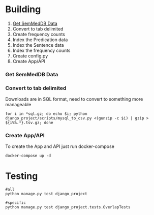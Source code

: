 # Building

1. [Get SemMedDB Data](#get-semmeddb-data)
2. Convert to tab delimited 
3. Create frequency counts
4. Index the Predication data
5. Index the Sentence data
6. Index the frequency counts
7. Create config.py 
8. Create App/API



### Get SemMedDB Data

### Convert to tab delimited 

Downloads are in SQL format, need to convert to something more manageable

```
for i in *sql.gz; do echo $i; python django_project/scripts/mysql_to_csv.py <(gunzip -c $i) | gzip > ${i%%.*}.tsv.gz; done 
```

### Create App/API

To create the App and API just run docker-compose

```
docker-compose up -d
```

# Testing

```
#all
python manage.py test django_project

#specific
python manage.py test django_project.tests.OverlapTests
```


